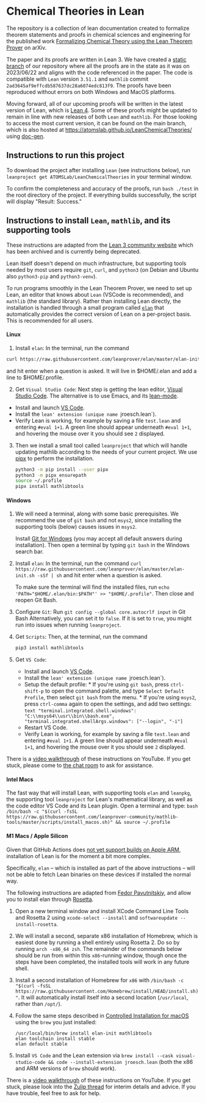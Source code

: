 # Chemical Theories in Lean
The repository is a collection of lean documentation created to formalize theorem statements and proofs in chemical sciences and engineering for the published work [Formalizing Chemical Theory using the Lean Theorem Prover](https://arxiv.org/abs/2210.12150) on arXiv.

The paper and its proofs are written in Lean 3. We have created a [static branch](https://github.com/ATOMSLab/LeanChemicalTheories/tree/static-branch_2023-06-18) of our repository where all the proofs are in the state as it was on 2023/06/22 and aligns with the code referenced in the paper. The code is compatible with `Lean` version `3.51.1` and `mathlib` commit `2ad3645af9effcdb587637dc28a6074edc813f9`. The proofs have been reproduced without errors on both Windows and MacOS platforms.

Moving forward, all of our upcoming proofs will be written in the latest version of Lean, which is [Lean 4](https://github.com/leanprover/lean4). Some of these proofs might be updated to remain in line with new releases of both `Lean` and `mathlib`. For those looking to access the most current version, it can be found on the main branch, which is also hosted at https://atomslab.github.io/LeanChemicalTheories/ using [doc-gen](https://github.com/ATOMSLab/doc-gen/tree/master). 


## Instructions to run this project
To download the project after installing `Lean` (see instructions below), run `leanproject get ATOMSLab/LeanChemicalTheories` in your terminal window.

To confirm the completeness and accuracy of the proofs, run `bash ./test` in the root directory of the project.
If everything builds successfully, the script will display "Result: Success."

## Instructions to install `Lean`, `mathlib`, and its supporting tools
These instructions are adapted from the [Lean 3 community website](https://leanprover-community.github.io/lean3/get_started.html) which has been archived and is currently being deprecated. 

Lean itself doesn't depend on much infrastructure, but supporting tools needed by most users require `git`, `curl`, and `python3` (on Debian and Ubuntu also `python3-pip` and `python3-venv`). 

To run programs smoothly in the Lean Theorem Prover, we need to set up Lean, an editor that knows about `Lean` (VSCode is recommended), and `mathlib` (the standard library). Rather than installing Lean directly, the installation is handled through a small program called [`elan`](https://github.com/leanprover/elan) that automatically provides the correct version of Lean on a per-project basis. This is recommended for all users.

#### Linux

1. Install `elan`:
  In the terminal, run the command
  ```bash
  curl https://raw.githubusercontent.com/leanprover/elan/master/elan-init.sh -sSf | sh
  ```
  and hit enter when a question is asked. It will live in $HOME/.elan and add a line to $HOME/.profile.

2. Get `Visual Studio Code`:
   Next step is getting the lean editor, [Visual Studio Code](https://code.visualstudio.com/). The alternative is to use Emacs, and its [lean-mode](https://github.com/leanprover/lean-mode).

  * Install and launch [VS Code](https://code.visualstudio.com/).
  * Install the `lean' extension (unique name `jroesch.lean`).
  * Verify Lean is working, for example by saving a file `test.lean` and entering `#eval 1+1`.
    A green line should appear underneath `#eval 1+1`, and hovering the mouse over it you should see `2`
    displayed.

3. Then we install a small tool called `leanproject` that which will handle updating mathlib according to the needs of your current project. We use
  [pipx](https://pipxproject.github.io/pipx/) to perform the installation.
      ```bash
      python3 -m pip install --user pipx
      python3 -m pipx ensurepath
      source ~/.profile
      pipx install mathlibtools
      ```  

#### Windows

1. We will need a terminal, along with some basic prerequisites.
   We recommend the use of `git bash` and not `msys2`, since installing the supporting tools (below) causes issues in `msys2`.

   Install [Git for Windows](https://gitforwindows.org/) (you may accept all default answers during installation).
   Then open a terminal by typing `git bash` in the Windows search bar.

2. Install `elan`:
   In the terminal, run the command
   `curl https://raw.githubusercontent.com/leanprover/elan/master/elan-init.sh -sSf | sh`
   and hit enter when a question is asked.

   To make sure the terminal will find the installed files, run `echo 'PATH="$HOME/.elan/bin:$PATH"' >> "$HOME/.profile"`.
   Then close and reopen Git Bash.

3. Configure `Git`:
   Run `git config --global core.autocrlf input` in Git Bash
   Alternatively, you can set it to `false`. If it is set to `true`, you might run into issues when running `leanproject`.

4. Get `Scripts`:
   Then, at the terminal, run the command
    ```bash
    pip3 install mathlibtools
    ```
5. Get `VS Code`:
   * Install and launch [VS Code](https://code.visualstudio.com/).
   * Install the `lean' extension (unique name `jroesch.lean`).
   * Setup the default profile:
           * If you're using `git bash`, press `ctrl-shift-p` to open the command palette, and type
           `Select Default Profile`, then select `git bash` from the menu.
           * If you're using `msys2`, press `ctrl-comma` again to open the settings, and add two settings:
           ```text
           "terminal.integrated.shell.windows": "C:\\msys64\\usr\\bin\\bash.exe",
           "terminal.integrated.shellArgs.windows": ["--login", "-i"]
           ```
   * Restart VS Code.
   * Verify Lean is working, for example by saving a file `test.lean` and entering `#eval 1+1`.
    A green line should appear underneath `#eval 1+1`, and hovering the mouse over it you should see `2`
    displayed.

There is a [video walkthrough](https://www.youtube.com/watch?v=y3GsHIe4wZ4) of these instructions on YouTube. If you get stuck, please come to [the chat room](https://leanprover.zulipchat.com/) to ask for assistance.


#### Intel Macs

The fast way that will install Lean, with supporting tools `elan` and `leanpkg`, the supporting tool `leanproject` for Lean's mathematical library, as well as the code editor VS Code and its Lean plugin. Open a terminal and type:
    ```bash
    /bin/bash -c "$(curl -fsSL https://raw.githubusercontent.com/leanprover-community/mathlib-tools/master/scripts/install_macos.sh)" && source ~/.profile
    ```

#### M1 Macs / Apple Silicon

Given that GitHub Actions does [not yet support builds on Apple ARM](https://github.com/actions/virtual-environments/issues/2187), installation of Lean is for the moment a bit more complex.

Specifically, `elan` – which is installed as part of the above instructions – will not be able to fetch Lean binaries on these devices if installed the normal way.

The following instructions are adapted from [Fedor Pavutnitskiy](https://leanprover.zulipchat.com/#narrow/stream/113489-new-members/topic/M1.20Macs.3A.20Installing.20the.20Lean.203.20toolchain/near/262832039), and allow you to install elan through [Rosetta](https://developer.apple.com/documentation/apple-silicon/about-the-rosetta-translation-environment).

1. Open a new terminal window and install XCode Command Line Tools and Rosetta 2 using `xcode-select --install` and `softwareupdate --install-rosetta`.
   
2. We will install a second, separate x86 installation of Homebrew, which is easiest done by running a shell entirely using Rosetta 2. Do so by running `arch -x86_64 zsh`. The remainder of the commands below should be run from within this `x86`-running window, though once the steps have been completed, the installed tools will work in any future shell.
   
3. Install a second installation of Homebrew for `x86` with `/bin/bash -c "$(curl -fsSL https://raw.githubusercontent.com/Homebrew/install/HEAD/install.sh)"`. It will automatically install itself into a second location (`/usr/local`, rather than `/opt/`).
   
4. Follow the same steps described in [Controlled Installation for macOS](https://leanprover-community.github.io/install/macos_details.html) using the `brew` you just installed:
    ```
    /usr/local/bin/brew install elan-init mathlibtools
    elan toolchain install stable 
    elan default stable  
    ```
5. Install `VS Code` and the Lean extension via `brew install --cask visual-studio-code && code --install-extension jroesch.lean` (both the x86 and ARM versions of `brew` should work).

There is a [video walkthrough](https://www.youtube.com/watch?v=NOGWsCNm_FY) of these instructions on YouTube.
If you get stuck, please look into the [Zulip thread](https://leanprover.zulipchat.com/#narrow/stream/113489-new-members/topic/M1.20macs) for interim details and advice. If you have trouble, feel free to ask for help.
